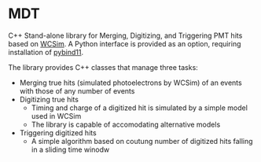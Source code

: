 # MDT
C++ Stand-alone library for Merging, Digitizing, and Triggering PMT hits based on [WCSim](https://github.com/WCSim/WCSim). A Python interface is provided as an option, requiring installation of [pybind11](https://pybind11.readthedocs.io/en/stable/installing.html).

The library provides C++ classes that manage three tasks:

 - Merging true hits (simulated photoelectrons by WCSim) of an events with those of any number of events
 - Digitizing true hits
    - Timing and charge of a digitized hit is simulated by a simple model used in WCSim
    - The library is capable of accomodating alternative models 
 - Triggering digitized hits
    - A simple algorithm based on coutung number of digitized hits falling in a sliding time winodw
 

